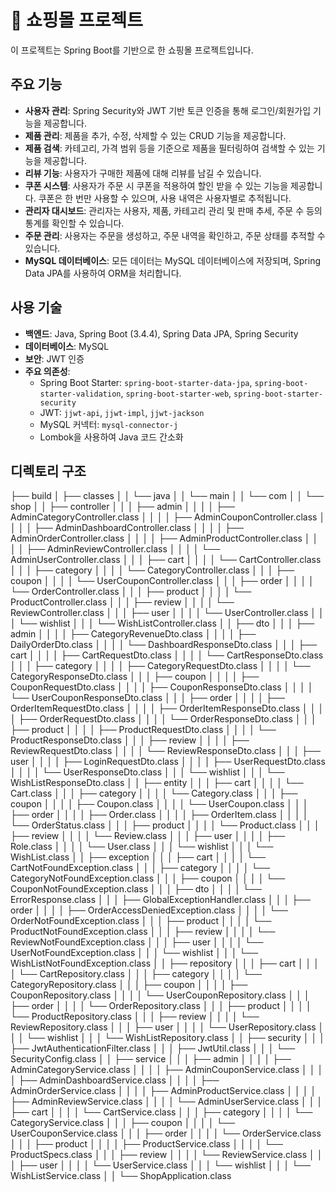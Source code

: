 # 🛒 쇼핑몰 프로젝트
이 프로젝트는 Spring Boot를 기반으로 한 쇼핑몰 프로젝트입니다.

## 주요 기능

- **사용자 관리**: Spring Security와 JWT 기반 토큰 인증을 통해 로그인/회원가입 기능을 제공합니다.
- **제품 관리**: 제품을 추가, 수정, 삭제할 수 있는 CRUD 기능을 제공합니다.
- **제품 검색**: 카테고리, 가격 범위 등을 기준으로 제품을 필터링하여 검색할 수 있는 기능을 제공합니다.
- **리뷰 기능**: 사용자가 구매한 제품에 대해 리뷰를 남길 수 있습니다.
- **쿠폰 시스템**: 사용자가 주문 시 쿠폰을 적용하여 할인 받을 수 있는 기능을 제공합니다. 쿠폰은 한 번만 사용할 수 있으며, 사용 내역은 사용자별로 추적됩니다.
- **관리자 대시보드**: 관리자는 사용자, 제품, 카테고리 관리 및 판매 추세, 주문 수 등의 통계를 확인할 수 있습니다.
- **주문 관리**: 사용자는 주문을 생성하고, 주문 내역을 확인하고, 주문 상태를 추적할 수 있습니다.
- **MySQL 데이터베이스**: 모든 데이터는 MySQL 데이터베이스에 저장되며, Spring Data JPA를 사용하여 ORM을 처리합니다.

## 사용 기술

- **백엔드**: Java, Spring Boot (3.4.4), Spring Data JPA, Spring Security
- **데이터베이스**: MySQL
- **보안**: JWT 인증
- **주요 의존성**:
    - Spring Boot Starter: `spring-boot-starter-data-jpa`, `spring-boot-starter-validation`, `spring-boot-starter-web`, `spring-boot-starter-security`
    - JWT: `jjwt-api`, `jjwt-impl`, `jjwt-jackson`
    - MySQL 커넥터: `mysql-connector-j`
    - Lombok을 사용하여 Java 코드 간소화

## 디렉토리 구조
├── build
│   ├── classes
│   │   └── java
│   │       └── main
│   │           └── com
│   │               └── shop
│   │                   ├── controller
│   │                   │   ├── admin
│   │                   │   │   ├── AdminCategoryController.class
│   │                   │   │   ├── AdminCouponController.class
│   │                   │   │   ├── AdminDashboardController.class
│   │                   │   │   ├── AdminOrderController.class
│   │                   │   │   ├── AdminProductController.class
│   │                   │   │   ├── AdminReviewController.class
│   │                   │   │   └── AdminUserController.class
│   │                   │   ├── cart
│   │                   │   │   └── CartController.class
│   │                   │   ├── category
│   │                   │   │   └── CategoryController.class
│   │                   │   ├── coupon
│   │                   │   │   └── UserCouponController.class
│   │                   │   ├── order
│   │                   │   │   └── OrderController.class
│   │                   │   ├── product
│   │                   │   │   └── ProductController.class
│   │                   │   ├── review
│   │                   │   │   └── ReviewController.class
│   │                   │   ├── user
│   │                   │   │   └── UserController.class
│   │                   │   └── wishlist
│   │                   │       └── WishListController.class
│   │                   ├── dto
│   │                   │   ├── admin
│   │                   │   │   ├── CategoryRevenueDto.class
│   │                   │   │   ├── DailyOrderDto.class
│   │                   │   │   └── DashboardResponseDto.class
│   │                   │   ├── cart
│   │                   │   │   ├── CartRequestDto.class
│   │                   │   │   └── CartResponseDto.class
│   │                   │   ├── category
│   │                   │   │   ├── CategoryRequestDto.class
│   │                   │   │   └── CategoryResponseDto.class
│   │                   │   ├── coupon
│   │                   │   │   ├── CouponRequestDto.class
│   │                   │   │   ├── CouponResponseDto.class
│   │                   │   │   └── UserCouponResponseDto.class
│   │                   │   ├── order
│   │                   │   │   ├── OrderItemRequestDto.class
│   │                   │   │   ├── OrderItemResponseDto.class
│   │                   │   │   ├── OrderRequestDto.class
│   │                   │   │   └── OrderResponseDto.class
│   │                   │   ├── product
│   │                   │   │   ├── ProductRequestDto.class
│   │                   │   │   └── ProductResponseDto.class
│   │                   │   ├── review
│   │                   │   │   ├── ReviewRequestDto.class
│   │                   │   │   └── ReviewResponseDto.class
│   │                   │   ├── user
│   │                   │   │   ├── LoginRequestDto.class
│   │                   │   │   ├── UserRequestDto.class
│   │                   │   │   └── UserResponseDto.class
│   │                   │   └── wishlist
│   │                   │       └── WishListResponseDto.class
│   │                   ├── entity
│   │                   │   ├── cart
│   │                   │   │   └── Cart.class
│   │                   │   ├── category
│   │                   │   │   └── Category.class
│   │                   │   ├── coupon
│   │                   │   │   ├── Coupon.class
│   │                   │   │   └── UserCoupon.class
│   │                   │   ├── order
│   │                   │   │   ├── Order.class
│   │                   │   │   ├── OrderItem.class
│   │                   │   │   └── OrderStatus.class
│   │                   │   ├── product
│   │                   │   │   └── Product.class
│   │                   │   ├── review
│   │                   │   │   └── Review.class
│   │                   │   ├── user
│   │                   │   │   ├── Role.class
│   │                   │   │   └── User.class
│   │                   │   └── wishlist
│   │                   │       └── WishList.class
│   │                   ├── exception
│   │                   │   ├── cart
│   │                   │   │   └── CartNotFoundException.class
│   │                   │   ├── category
│   │                   │   │   └── CategoryNotFoundException.class
│   │                   │   ├── coupon
│   │                   │   │   └── CouponNotFoundException.class
│   │                   │   ├── dto
│   │                   │   │   └── ErrorResponse.class
│   │                   │   ├── GlobalExceptionHandler.class
│   │                   │   ├── order
│   │                   │   │   ├── OrderAccessDeniedException.class
│   │                   │   │   └── OrderNotFoundException.class
│   │                   │   ├── product
│   │                   │   │   └── ProductNotFoundException.class
│   │                   │   ├── review
│   │                   │   │   └── ReviewNotFoundException.class
│   │                   │   ├── user
│   │                   │   │   └── UserNotFoundException.class
│   │                   │   └── wishlist
│   │                   │       └── WishListNotFoundException.class
│   │                   ├── repository
│   │                   │   ├── cart
│   │                   │   │   └── CartRepository.class
│   │                   │   ├── category
│   │                   │   │   └── CategoryRepository.class
│   │                   │   ├── coupon
│   │                   │   │   ├── CouponRepository.class
│   │                   │   │   └── UserCouponRepository.class
│   │                   │   ├── order
│   │                   │   │   └── OrderRepository.class
│   │                   │   ├── product
│   │                   │   │   └── ProductRepository.class
│   │                   │   ├── review
│   │                   │   │   └── ReviewRepository.class
│   │                   │   ├── user
│   │                   │   │   └── UserRepository.class
│   │                   │   └── wishlist
│   │                   │       └── WishListRepository.class
│   │                   ├── security
│   │                   │   ├── JwtAuthenticationFilter.class
│   │                   │   ├── JwtUtil.class
│   │                   │   └── SecurityConfig.class
│   │                   ├── service
│   │                   │   ├── admin
│   │                   │   │   ├── AdminCategoryService.class
│   │                   │   │   ├── AdminCouponService.class
│   │                   │   │   ├── AdminDashboardService.class
│   │                   │   │   ├── AdminOrderService.class
│   │                   │   │   ├── AdminProductService.class
│   │                   │   │   ├── AdminReviewService.class
│   │                   │   │   └── AdminUserService.class
│   │                   │   ├── cart
│   │                   │   │   └── CartService.class
│   │                   │   ├── category
│   │                   │   │   └── CategoryService.class
│   │                   │   ├── coupon
│   │                   │   │   └── UserCouponService.class
│   │                   │   ├── order
│   │                   │   │   └── OrderService.class
│   │                   │   ├── product
│   │                   │   │   ├── ProductService.class
│   │                   │   │   └── ProductSpecs.class
│   │                   │   ├── review
│   │                   │   │   └── ReviewService.class
│   │                   │   ├── user
│   │                   │   │   └── UserService.class
│   │                   │   └── wishlist
│   │                   │       └── WishListService.class
│   │                   └── ShopApplication.class